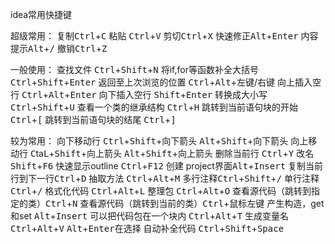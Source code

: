 idea常用快捷键

超级常用：
复制<kbd>Ctrl</kbd>+<kbd>C</kbd>
粘贴 <kbd>Ctrl</kbd>+<kbd>V</kbd>
剪切<kbd>Ctrl</kbd>+<kbd>X</kbd>
快速修正<kbd>Alt</kbd>+<kbd>Enter</kbd>
内容提示<kbd>Alt</kbd>+<kbd>/</kbd>
撤销<kbd>Ctrl</kbd>+<kbd>Z</kbd>

一般使用：
查找文件
<kbd>Ctrl</kbd>+<kbd>Shift</kbd>+<kbd>N</kbd>
将if,for等函数补全大括号<kbd>Ctrl</kbd>+<kbd>Shift</kbd>+<kbd>Enter</kbd>
返回至上次浏览的位置
<kbd>Ctrl</kbd>+<kbd>Alt</kbd>+左键/右键
向上插入空行
<kbd>Ctrl</kbd>+<kbd>Alt</kbd>+<kbd>Enter</kbd>
向下插入空行
<kbd>Shift</kbd>+<kbd>Enter</kbd>
转换成大小写
<kbd>Ctrl</kbd>+<kbd>Shift</kbd>+<kbd>U</kbd>
查看一个类的继承结构
<kbd>Ctrl</kbd>+<kbd>H</kbd>
跳转到当前语句块的开始
<kbd>Ctrl</kbd>+<kbd>[</kbd>
跳转到当前语句块的结尾
<kbd>Ctrl</kbd>+<kbd>]</kbd>

较为常用：
向下移动行
<kbd>Ctrl</kbd>+<kbd>Shift</kbd>+向下箭头 
<kbd>Alt</kbd>+<kbd>Shift</kbd>+向下箭头
向上移动行
<kbd>C</kbd>ta<kbd>L</kbd>+<kbd>Shift</kbd>+向上箭头 
<kbd>Alt</kbd>+<kbd>Shift</kbd>+向上箭头
删除当前行
<kbd>Ctrl</kbd>+<kbd>Y</kbd>
改名
<kbd>Shift</kbd>+<kbd>F6</kbd>
快速显示outline <kbd>Ctrl</kbd>+<kbd>F12</kbd>
创建
project界面<kbd>Alt</kbd>+<kbd>Insert</kbd>
复制当前行到下一行<kbd>Ctrl</kbd>+<kbd>D</kbd>
抽取方法 <kbd>Ctrl</kbd>+<kbd>Alt</kbd>+<kbd>M</kbd>
多行注释<kbd>Ctrl</kbd>+<kbd>Shift</kbd>+<kbd>/</kbd>
单行注释<kbd>Ctrl</kbd>+<kbd>/</kbd>
格式化代码
<kbd>Ctrl</kbd>+<kbd>Alt</kbd>+<kbd>L</kbd>
整理包
<kbd>Ctrl</kbd>+<kbd>Alt</kbd>+<kbd>O</kbd>
查看源代码（跳转到指定的类）<kbd>Ctrl</kbd>+<kbd>N</kbd>
查看源代码（跳转到当前的类）<kbd>Ctrl</kbd>+鼠标左键
产生构造，get和set <kbd>Alt</kbd>+<kbd>Insert</kbd>
可以把代码包在一个块内 <kbd>Ctrl</kbd>+<kbd>Alt</kbd>+<kbd>T</kbd>
生成变量名
<kbd>Ctrl</kbd>+<kbd>Alt</kbd>+<kbd>V</kbd> <kbd>Alt</kbd>+<kbd>Enter</kbd>在选择
自动补全代码
<kbd>Ctrl</kbd>+<kbd>Shift</kbd>+<kbd>Space</kbd>